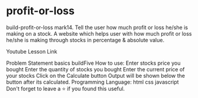 # profit-or-loss
 build-profit-or-loss
mark14. Tell the user how much profit or loss he/she is making on a stock.
A website which helps user with how much profit or loss he/she is making through stocks in percentage & absolute value.

Youtube Lesson
Link

Problem Statement
basics buildFive
How to use:
Enter stocks price you bought
Enter the quantity of stocks you bought
Enter the current price of your stocks
Click on the Calculate button
Output will be shown below the button after its calculated.
Programming Language:
html
css
javascript
Don't forget to leave a ⭐ if you found this useful.
